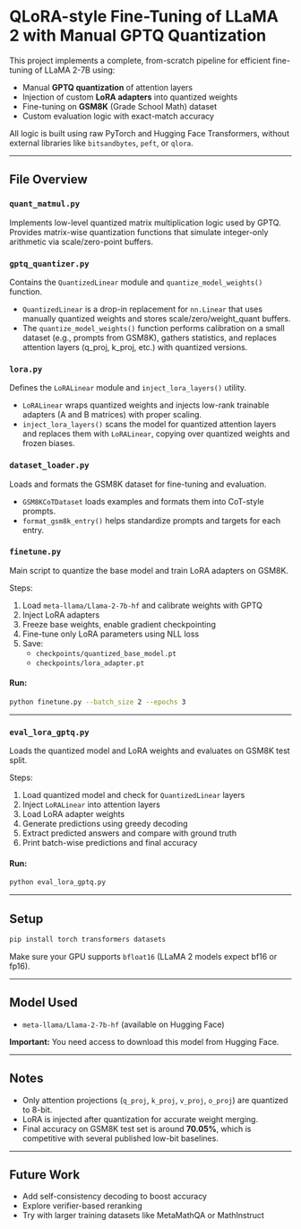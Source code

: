 # QLoRA-style Fine-Tuning of LLaMA 2 with Manual GPTQ Quantization

This project implements a complete, from-scratch pipeline for efficient fine-tuning of LLaMA 2-7B using:

- Manual **GPTQ quantization** of attention layers
- Injection of custom **LoRA adapters** into quantized weights
- Fine-tuning on **GSM8K** (Grade School Math) dataset
- Custom evaluation logic with exact-match accuracy

All logic is built using raw PyTorch and Hugging Face Transformers, without external libraries like `bitsandbytes`, `peft`, or `qlora`.

---

## File Overview

### `quant_matmul.py`
Implements low-level quantized matrix multiplication logic used by GPTQ. Provides matrix-wise quantization functions that simulate integer-only arithmetic via scale/zero-point buffers.

### `gptq_quantizer.py`
Contains the `QuantizedLinear` module and `quantize_model_weights()` function.

- `QuantizedLinear` is a drop-in replacement for `nn.Linear` that uses manually quantized weights and stores scale/zero/weight_quant buffers.
- The `quantize_model_weights()` function performs calibration on a small dataset (e.g., prompts from GSM8K), gathers statistics, and replaces attention layers (q_proj, k_proj, etc.) with quantized versions.

### `lora.py`
Defines the `LoRALinear` module and `inject_lora_layers()` utility.

- `LoRALinear` wraps quantized weights and injects low-rank trainable adapters (A and B matrices) with proper scaling.
- `inject_lora_layers()` scans the model for quantized attention layers and replaces them with `LoRALinear`, copying over quantized weights and frozen biases.

### `dataset_loader.py`
Loads and formats the GSM8K dataset for fine-tuning and evaluation.

- `GSM8KCoTDataset` loads examples and formats them into CoT-style prompts.
- `format_gsm8k_entry()` helps standardize prompts and targets for each entry.

### `finetune.py`
Main script to quantize the base model and train LoRA adapters on GSM8K.

Steps:
1. Load `meta-llama/Llama-2-7b-hf` and calibrate weights with GPTQ
2. Inject LoRA adapters
3. Freeze base weights, enable gradient checkpointing
4. Fine-tune only LoRA parameters using NLL loss
5. Save:
   - `checkpoints/quantized_base_model.pt`
   - `checkpoints/lora_adapter.pt`

#### Run:
```bash
python finetune.py --batch_size 2 --epochs 3
```

---

### `eval_lora_gptq.py`
Loads the quantized model and LoRA weights and evaluates on GSM8K test split.

Steps:
1. Load quantized model and check for `QuantizedLinear` layers
2. Inject `LoRALinear` into attention layers
3. Load LoRA adapter weights
4. Generate predictions using greedy decoding
5. Extract predicted answers and compare with ground truth
6. Print batch-wise predictions and final accuracy

#### Run:
```bash
python eval_lora_gptq.py
```

---

## Setup

```bash
pip install torch transformers datasets
```
Make sure your GPU supports `bfloat16` (LLaMA 2 models expect bf16 or fp16).

---

## Model Used
- `meta-llama/Llama-2-7b-hf` (available on Hugging Face)

**Important:** You need access to download this model from Hugging Face.

---

## Notes
- Only attention projections (`q_proj`, `k_proj`, `v_proj`, `o_proj`) are quantized to 8-bit.
- LoRA is injected after quantization for accurate weight merging.
- Final accuracy on GSM8K test set is around **70.05%**, which is competitive with several published low-bit baselines.

---

## Future Work
- Add self-consistency decoding to boost accuracy
- Explore verifier-based reranking
- Try with larger training datasets like MetaMathQA or MathInstruct

